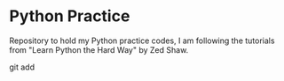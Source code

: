 Python Practice
===============

Repository to hold my Python practice codes, I am following the tutorials from "Learn Python the Hard Way" by Zed Shaw.

git add 
